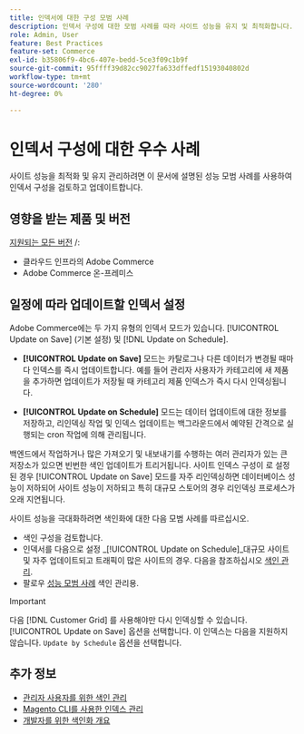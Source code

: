 ```yaml
---
title: 인덱서에 대한 구성 모범 사례
description: 인덱서 구성에 대한 모범 사례를 따라 사이트 성능을 유지 및 최적화합니다.
role: Admin, User
feature: Best Practices
feature-set: Commerce
exl-id: b35806f9-4bc6-407e-bedd-5ce3f09c1b9f
source-git-commit: 95ffff39d82cc9027fa633dffedf15193040802d
workflow-type: tm+mt
source-wordcount: '280'
ht-degree: 0%

---
```


# 인덱서 구성에 대한 우수 사례

사이트 성능을 최적화 및 유지 관리하려면 이 문서에 설명된 성능 모범 사례를 사용하여 인덱서 구성을 검토하고 업데이트합니다.

## 영향을 받는 제품 및 버전

[지원되는 모든 버전](../../../release/versions.md) /:

- 클라우드 인프라의 Adobe Commerce
- Adobe Commerce 온-프레미스

## 일정에 따라 업데이트할 인덱서 설정

Adobe Commerce에는 두 가지 유형의 인덱서 모드가 있습니다. [!UICONTROL Update on Save] (기본 설정) 및 [!DNL Update on Schedule].

- **[!UICONTROL Update on Save]** 모드는 카탈로그나 다른 데이터가 변경될 때마다 인덱스를 즉시 업데이트합니다. 예를 들어 관리자 사용자가 카테고리에 새 제품을 추가하면 업데이트가 저장될 때 카테고리 제품 인덱스가 즉시 다시 인덱싱됩니다.

- **[!UICONTROL Update on Schedule]** 모드는 데이터 업데이트에 대한 정보를 저장하고, 리인덱싱 작업 및 인덱스 업데이트는 백그라운드에서 예약된 간격으로 실행되는 cron 작업에 의해 관리됩니다.

백엔드에서 작업하거나 많은 가져오기 및 내보내기를 수행하는 여러 관리자가 있는 큰 저장소가 있으면 빈번한 색인 업데이트가 트리거됩니다. 사이트 인덱스 구성이 로 설정된 경우 [!UICONTROL Update on Save] 모드를 자주 리인덱싱하면 데이터베이스 성능이 저하되어 사이트 성능이 저하되고 특히 대규모 스토어의 경우 리인덱싱 프로세스가 오래 지연됩니다.

사이트 성능을 극대화하려면 색인화에 대한 다음 모범 사례를 따르십시오.

- 색인 구성을 검토합니다.
- 인덱서를 다음으로 설정 _[!UICONTROL Update on Schedule]_대규모 사이트 및 자주 업데이트되고 트래픽이 많은 사이트의 경우. 다음을 참조하십시오 [색인 관리](https://docs.magento.com/user-guide/system/index-management.html#change-the-index-mode).
- 팔로우 [성능 모범 사례](../../../performance/configuration.md) 색인 관리용.

>[!IMPORTANT]
>
>다음 [!DNL Customer Grid] 를 사용해야만 다시 인덱싱할 수 있습니다. [!UICONTROL Update on Save] 옵션을 선택합니다. 이 인덱스는 다음을 지원하지 않습니다. `Update by Schedule` 옵션을 선택합니다.

## 추가 정보

- [관리자 사용자를 위한 색인 관리](../../../configuration/cli/manage-indexers.md#configure-indexers)
- [Magento CLI를 사용한 인덱스 관리](https://experienceleague.adobe.com/docs/commerce-operations/configuration-guide/cli/manage-indexers.html)
- [개발자를 위한 색인화 개요](https://developer.adobe.com/commerce/php/development/components/indexing/)

